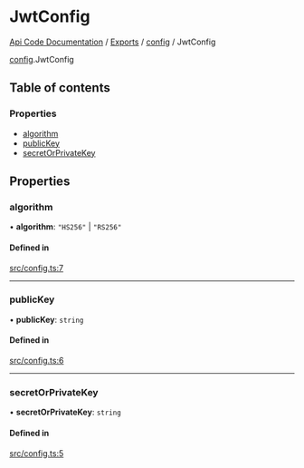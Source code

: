 # JwtConfig
 
[Api Code Documentation](../README.md) / [Exports](../modules.md) / [config](../modules/config.md) / JwtConfig

[config](../modules/config.md).JwtConfig

## Table of contents

### Properties

- [algorithm](config.JwtConfig.md#algorithm)
- [publicKey](config.JwtConfig.md#publickey)
- [secretOrPrivateKey](config.JwtConfig.md#secretorprivatekey)

## Properties

### algorithm

• **algorithm**: ``"HS256"`` \| ``"RS256"``

#### Defined in

[src/config.ts:7](https://github.com/openkfw/TruBudget/blob/d07ad94/api/src/config.ts#L7)

___

### publicKey

• **publicKey**: `string`

#### Defined in

[src/config.ts:6](https://github.com/openkfw/TruBudget/blob/d07ad94/api/src/config.ts#L6)

___

### secretOrPrivateKey

• **secretOrPrivateKey**: `string`

#### Defined in

[src/config.ts:5](https://github.com/openkfw/TruBudget/blob/d07ad94/api/src/config.ts#L5)
